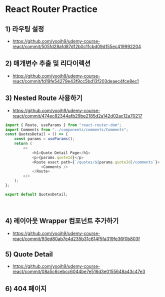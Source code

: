 # React Router Practice

## 1) 라우팅 설정

-   https://github.com/yoojh9/udemy-course-react/commit/505fd28a1d87d12b0c11cbd09d155ec419992204

## 2) 매개변수 추출 및 리다이렉션

-   https://github.com/yoojh9/udemy-course-react/commit/fd19fe54279e43f9cc5bd13f203deaec4fce8ec1

## 3) Nested Route 사용하기

-   https://github.com/yoojh9/udemy-course-react/commit/474ec82344afb29be2185d2a142d02ac12a70217

```javascript
import { Route, useParams } from "react-router-dom";
import Comments from "../components/comments/Comments";
const QuotesDetail = () => {
    const params = useParams();
    return (
        <>
            <h1>Quote Detail Page</h1>
            <p>{params.quoteId}</p>
            <Route exact path={`/quotes/${params.quoteId}/comments`}>
                <Comments />
            </Route>
        </>
    );
};

export default QuotesDetail;
```

<br>

## 4) 레이아웃 Wrapper 컴포넌트 추가하기

-   https://github.com/yoojh9/udemy-course-react/commit/93ed80ab7e4d235b31c614f5fa319fe36f0b803f

## 5) Quote Detail

-   https://github.com/yoojh9/udemy-course-react/commit/08a5c6cebcc6044be7e516d3e0155648a43c47e3

## 6) 404 페이지
